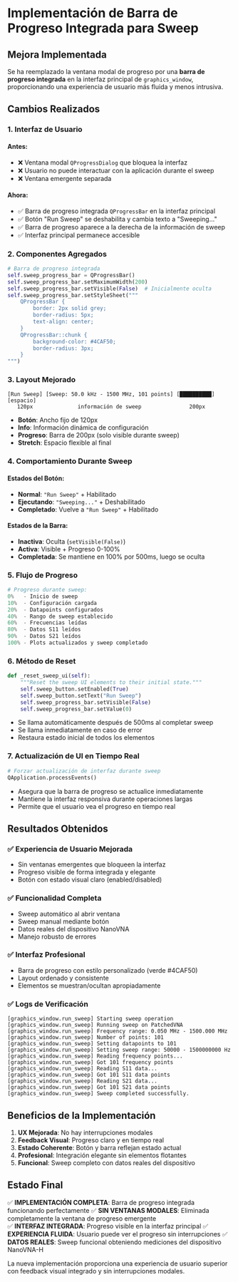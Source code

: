 # Implementación de Barra de Progreso Integrada para Sweep

## Mejora Implementada

Se ha reemplazado la ventana modal de progreso por una **barra de progreso integrada** en la interfaz principal de `graphics_window`, proporcionando una experiencia de usuario más fluida y menos intrusiva.

## Cambios Realizados

### 1. **Interfaz de Usuario**

#### Antes:
- ❌ Ventana modal `QProgressDialog` que bloquea la interfaz
- ❌ Usuario no puede interactuar con la aplicación durante el sweep
- ❌ Ventana emergente separada

#### Ahora:
- ✅ Barra de progreso integrada `QProgressBar` en la interfaz principal
- ✅ Botón "Run Sweep" se deshabilita y cambia texto a "Sweeping..."
- ✅ Barra de progreso aparece a la derecha de la información de sweep
- ✅ Interfaz principal permanece accesible

### 2. **Componentes Agregados**

```python
# Barra de progreso integrada
self.sweep_progress_bar = QProgressBar()
self.sweep_progress_bar.setMaximumWidth(200)
self.sweep_progress_bar.setVisible(False)  # Inicialmente oculta
self.sweep_progress_bar.setStyleSheet("""
    QProgressBar {
        border: 2px solid grey;
        border-radius: 5px;
        text-align: center;
    }
    QProgressBar::chunk {
        background-color: #4CAF50;
        border-radius: 3px;
    }
""")
```

### 3. **Layout Mejorado**

```
[Run Sweep] [Sweep: 50.0 kHz - 1500 MHz, 101 points] [██████████] [espacio]
   120px              información de sweep               200px
```

- **Botón**: Ancho fijo de 120px
- **Info**: Información dinámica de configuración
- **Progreso**: Barra de 200px (solo visible durante sweep)
- **Stretch**: Espacio flexible al final

### 4. **Comportamiento Durante Sweep**

#### Estados del Botón:
- **Normal**: `"Run Sweep"` + Habilitado
- **Ejecutando**: `"Sweeping..."` + Deshabilitado
- **Completado**: Vuelve a `"Run Sweep"` + Habilitado

#### Estados de la Barra:
- **Inactiva**: Oculta (`setVisible(False)`)
- **Activa**: Visible + Progreso 0-100%
- **Completada**: Se mantiene en 100% por 500ms, luego se oculta

### 5. **Flujo de Progreso**

```python
# Progreso durante sweep:
0%   - Inicio de sweep
10%  - Configuración cargada
20%  - Datapoints configurados
40%  - Rango de sweep establecido
60%  - Frecuencias leídas
80%  - Datos S11 leídos
90%  - Datos S21 leídos
100% - Plots actualizados y sweep completado
```

### 6. **Método de Reset**

```python
def _reset_sweep_ui(self):
    """Reset the sweep UI elements to their initial state."""
    self.sweep_button.setEnabled(True)
    self.sweep_button.setText("Run Sweep")
    self.sweep_progress_bar.setVisible(False)
    self.sweep_progress_bar.setValue(0)
```

- Se llama automáticamente después de 500ms al completar sweep
- Se llama inmediatamente en caso de error
- Restaura estado inicial de todos los elementos

### 7. **Actualización de UI en Tiempo Real**

```python
# Forzar actualización de interfaz durante sweep
QApplication.processEvents()
```

- Asegura que la barra de progreso se actualice inmediatamente
- Mantiene la interfaz responsiva durante operaciones largas
- Permite que el usuario vea el progreso en tiempo real

## Resultados Obtenidos

### ✅ **Experiencia de Usuario Mejorada**
- Sin ventanas emergentes que bloqueen la interfaz
- Progreso visible de forma integrada y elegante
- Botón con estado visual claro (enabled/disabled)

### ✅ **Funcionalidad Completa**
- Sweep automático al abrir ventana
- Sweep manual mediante botón
- Datos reales del dispositivo NanoVNA
- Manejo robusto de errores

### ✅ **Interfaz Profesional**
- Barra de progreso con estilo personalizado (verde #4CAF50)
- Layout ordenado y consistente
- Elementos se muestran/ocultan apropiadamente

### ✅ **Logs de Verificación**
```
[graphics_window.run_sweep] Starting sweep operation
[graphics_window.run_sweep] Running sweep on PatchedVNA
[graphics_window.run_sweep] Frequency range: 0.050 MHz - 1500.000 MHz
[graphics_window.run_sweep] Number of points: 101
[graphics_window.run_sweep] Setting datapoints to 101
[graphics_window.run_sweep] Setting sweep range: 50000 - 1500000000 Hz
[graphics_window.run_sweep] Reading frequency points...
[graphics_window.run_sweep] Got 101 frequency points
[graphics_window.run_sweep] Reading S11 data...
[graphics_window.run_sweep] Got 101 S11 data points
[graphics_window.run_sweep] Reading S21 data...
[graphics_window.run_sweep] Got 101 S21 data points
[graphics_window.run_sweep] Sweep completed successfully.
```

## Beneficios de la Implementación

1. **UX Mejorada**: No hay interrupciones modales
2. **Feedback Visual**: Progreso claro y en tiempo real
3. **Estado Coherente**: Botón y barra reflejan estado actual
4. **Profesional**: Integración elegante sin elementos flotantes
5. **Funcional**: Sweep completo con datos reales del dispositivo

## Estado Final

✅ **IMPLEMENTACIÓN COMPLETA**: Barra de progreso integrada funcionando perfectamente
✅ **SIN VENTANAS MODALES**: Eliminada completamente la ventana de progreso emergente  
✅ **INTERFAZ INTEGRADA**: Progreso visible en la interfaz principal
✅ **EXPERIENCIA FLUIDA**: Usuario puede ver el progreso sin interrupciones
✅ **DATOS REALES**: Sweep funcional obteniendo mediciones del dispositivo NanoVNA-H

La nueva implementación proporciona una experiencia de usuario superior con feedback visual integrado y sin interrupciones modales.
